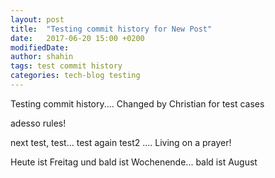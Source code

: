 ```yaml
---
layout: post
title:  "Testing commit history for New Post"
date:   2017-06-20 15:00 +0200
modifiedDate: 
author: shahin
tags: test commit history
categories: tech-blog testing
---
```

Testing commit history.... Changed by Christian for test cases

adesso rules!

next test, test... test again test2 .... Living on a prayer!

Heute ist Freitag und bald ist Wochenende... bald ist August
